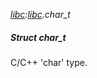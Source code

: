 _[libc](../../modules/libc/libc-module.md):[libc](../../modules/libc/libc-module.md).char\_t_
##### Struct char\_t
C/C++ 'char' type.
